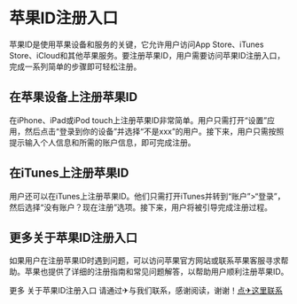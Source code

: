 # 苹果ID注册入口

苹果ID是使用苹果设备和服务的关键，它允许用户访问App Store、iTunes Store、iCloud和其他苹果服务。要注册苹果ID，用户需要访问苹果ID注册入口，完成一系列简单的步骤即可轻松注册。

## 在苹果设备上注册苹果ID

在iPhone、iPad或iPod touch上注册苹果ID非常简单。用户只需打开“设置”应用，然后点击“登录到你的设备”并选择“不是xxx”的用户。接下来，用户只需按照提示输入个人信息和所需的账户信息，即可完成注册。

## 在iTunes上注册苹果ID

用户还可以在iTunes上注册苹果ID。他们只需打开iTunes并转到“账户”>“登录”，然后选择“没有账户？现在注册”选项。接下来，用户将被引导完成注册过程。

## 更多关于苹果ID注册入口

如果用户在注册苹果ID时遇到问题，可以访问苹果官方网站或联系苹果客服寻求帮助。苹果也提供了详细的注册指南和常见问题解答，以帮助用户顺利注册苹果ID。

更多 关于苹果ID注册入口 请通过✈与我们联系，感谢阅读，谢谢！[点✈这里联系](https://sms.k02.cc)